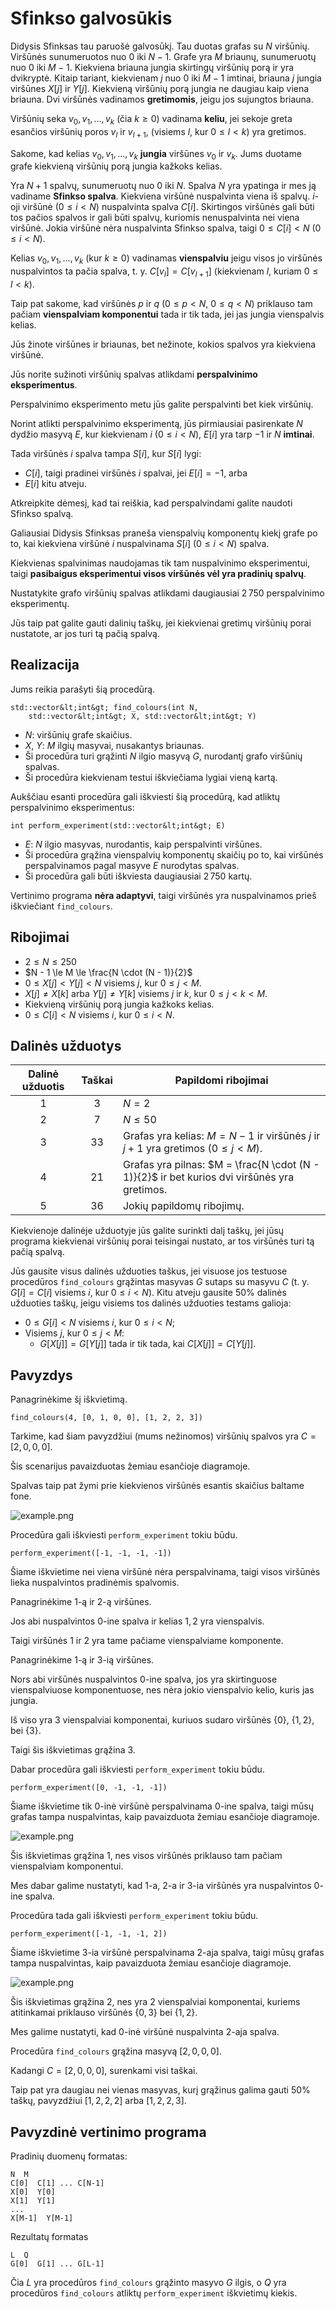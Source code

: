 # Sfinkso galvosūkis

Didysis Sfinksas tau paruošė galvosūkį.
Tau duotas grafas su $N$ viršūnių.
Viršūnės sunumeruotos nuo $0$ iki $N - 1$.
Grafe yra $M$ briaunų, sunumeruotų nuo $0$ iki $M - 1$.
Kiekviena briauna jungia skirtingų viršūnių porą ir yra dvikryptė.
Kitaip tariant, kiekvienam $j$ nuo $0$ iki $M - 1$ imtinai,
 briauna $j$ jungia viršūnes $X[j]$ ir $Y[j]$.
Kiekvieną viršūnių porą jungia ne daugiau kaip viena briauna.
Dvi viršūnės vadinamos **gretimomis**,
 jeigu jos sujungtos briauna.
 
<!-- The Great Sphinx has a riddle for you. 
You are given a graph on $N$ vertices.
The vertices are numbered from $0$ to $N - 1$.
There are $M$ edges in the graph.
Each edge connects a pair of distinct vertices and is bidirectional.
Two vertices are called **adjacent**
 if they are connected by an edge.
Specifically, for each $j$ from $0$ to $M - 1$, inclusive,
 vertices $X[j]$ and $Y[j]$ are adjacent.
There is at most one edge connecting any pair of vertices. -->

Viršūnių seka $v_0, v_1, \ldots, v_k$ (čia $k \ge 0$)
 vadinama **keliu**,
 jei sekoje greta esančios viršūnių poros $v_l$ ir $v_{l+1}$,
 (visiems $l$, kur $0 \le l \lt k$)
 yra gretimos.
<!-- A sequence of vertices $v_0, v_1, \ldots, v_k$ (for $k \ge 0$)
 is called a **path**
 if each two consecutive vertices $v_l$ and $v_{l+1}$
 (for each $l$ such that $0 \le l \lt k$)
 are adjacent. -->
Sakome, kad kelias $v_0, v_1, \ldots, v_k$ **jungia** viršūnes $v_0$ ir $v_k$.
Jums duotame grafe kiekvieną viršūnių porą jungia kažkoks kelias.
<!-- We say that a path $v_0, v_1, \ldots, v_k$ **connects** vertices $v_0$ and $v_k$.
In the graph given to you, each pair of vertices is connected by some path. -->

Yra $N + 1$ spalvų, sunumeruotų nuo $0$ iki $N$.
Spalva $N$ yra ypatinga ir mes ją vadiname **Sfinkso spalva**.
Kiekviena viršūnė nuspalvinta viena iš spalvų.
$i$-oji viršūnė ($0 \le i \lt N$) nuspalvinta spalva $C[i]$.
Skirtingos viršūnės gali būti tos pačios spalvos
ir gali būti spalvų, kuriomis nenuspalvinta nei viena viršūnė.
Jokia viršūnė nėra nuspalvinta Sfinkso spalva,
 taigi $0 \le C[i] \lt N$ ($0 \le i \lt N$).
<!-- There are $N + 1$ colours, numbered from $0$ to $N$.
Colour $N$ is special and is called the **Sphinx's colour**.
Each vertex is assigned a colour.
Specifically, vertex $i$ ($0 \le i \lt N$) has colour $C[i]$.
Multiple vertices may have the same colour, 
and there might be colours not assigned to any vertex.
No vertex has the Sphinx's colour,
 that is, $0 \le C[i] \lt N$ ($0 \le i \lt N$). -->

Kelias $v_0, v_1, \ldots, v_k$ (kur $k \ge 0$)
 vadinamas **vienspalviu**
 jeigu
 visos jo viršūnės nuspalvintos ta pačia spalva,
 t. y. $C[v_l] = C[v_{l+1}]$ (kiekvienam $l$, kuriam $0 \le l \lt k$).
<!-- A path $v_0, v_1, \ldots, v_k$ (for $k \ge 0$)
 is called **monochromatic**
 if
 all of its vertices have the same colour,
 i.e. $C[v_l] = C[v_{l+1}]$ (for each $l$ such that $0 \le l \lt k$). -->
Taip pat sakome, kad viršūnės $p$ ir $q$ ($0 \le p \lt N$, $0 \le q \lt N$)
 priklauso tam pačiam **vienspalviam komponentui**
 tada ir tik tada, jei jas jungia vienspalvis kelias.
<!-- Additionally, we say that vertices $p$ and $q$ ($0 \le p \lt N$, $0 \le q \lt N$)
 are in the same **monochromatic component**
 if and only if they are connected by a monochromatic path. -->

Jūs žinote viršūnes ir briaunas,
 bet nežinote, kokios spalvos yra kiekviena viršūnė.
<!-- You know the vertices and edges,
 but you do not know which colour each vertex has. -->
Jūs norite sužinoti viršūnių spalvas
 atlikdami **perspalvinimo eksperimentus**.
<!-- You want to find out the colours of the vertices,
 by performing **recolouring experiments**. -->

Perspalvinimo eksperimento metu
 jūs galite perspalvinti bet kiek viršūnių.
<!-- In a recolouring experiment,
 you may recolour arbitrarily many vertices. -->
 Norint atlikti perspalvinimo eksperimentą,
 jūs pirmiausiai pasirenkate $N$ dydžio masyvą $E$,
 kur kiekvienam $i$ ($0 \le i \lt N$),
 $E[i]$ yra tarp $-1$ ir $N$ **imtinai**.
<!-- Specifically, to perform a recolouring experiment
 you first choose an array $E$ of size $N$,
 where for each $i$ ($0 \le i \lt N$),
 $E[i]$ is between $-1$ and $N$ **inclusive**. -->
Tada viršūnės $i$ spalva tampa $S[i]$, kur $S[i]$ lygi:
* $C[i]$, taigi pradinei viršūnės $i$ spalvai, jei $E[i] = -1$, arba
* $E[i]$ kitu atveju.

Atkreipkite dėmesį, kad tai reiškia, kad perspalvindami galite naudoti Sfinkso spalvą.
<!-- Note that this means that you can use the Sphinx's colour in your recolouring. -->

Galiausiai Didysis Sfinksas praneša
 vienspalvių komponentų kiekį grafe
 po to, kai kiekviena viršūnė $i$ nuspalvinama $S[i]$ ($0 \le i \lt N$) spalva.
<!-- Finally, the Great Sphinx announces
 the number of monochromatic components in the graph,
 after setting the colour of each vertex $i$ to $S[i]$ ($0 \le i \lt N$). -->
Kiekvienas spalvinimas naudojamas tik tam nuspalvinimo eksperimentui,
 taigi **pasibaigus eksperimentui visos viršūnės vėl yra pradinių spalvų**.
<!-- The new colouring is applied only for this particular recolouring experiment,
 so **the colours of all vertices return to the original ones after the experiment finishes**. -->

Nustatykite grafo viršūnių spalvas
 atlikdami daugiausiai $2\,750$ perspalvinimo eksperimentų.
<!-- Your task is to identify the colours of the vertices in the graph
 by performing at most $2\,750$ recolouring experiments.  -->
Jūs taip pat galite gauti dalinių taškų,
 jei kiekvienai gretimų viršūnių porai nustatote,
 ar jos turi tą pačią spalvą.
<!-- You may also receive a partial score
 if you correctly determine for every pair of adjacent vertices,
 whether they have the same colour. -->

## Realizacija

Jums reikia parašyti šią procedūrą.
<!-- You should implement the following procedure. -->

```
std::vector&lt;int&gt; find_colours(int N,
    std::vector&lt;int&gt; X, std::vector&lt;int&gt; Y)
```

* $N$: viršūnių grafe skaičius.
* $X$, $Y$: $M$ ilgių masyvai, nusakantys briaunas.
* Ši procedūra turi grąžinti $N$ ilgio masyvą $G$,
  nurodantį grafo viršūnių spalvas.
* Ši procedūra kiekvienam testui iškviečiama lygiai vieną kartą.

<!-- * $N$: the number of vertices in the graph.
* $X$, $Y$: arrays of length $M$ describing the edges.
* This procedure should return an array $G$ of length $N$,
   representing the colours of vertices in the graph.
* This procedure is called exactly once for each test case. -->

Aukščiau esanti procedūra gali iškviesti šią procedūrą,
 kad atliktų perspalvinimo eksperimentus:
<!-- The above procedure can make calls to the following procedure
 to perform recolouring experiments: -->

```
int perform_experiment(std::vector&lt;int&gt; E)
```

* $E$: $N$ ilgio masyvas, nurodantis, kaip perspalvinti viršūnes.
* Ši procedūra grąžina vienspalvių komponentų skaičių
  po to, kai viršūnės perspalvinamos pagal masyve $E$ nurodytas spalvas.
* Ši procedūra gali būti iškviesta daugiausiai $2\,750$ kartų.

<!-- * $E$: an array of length $N$ specifying how vertices should be recoloured.
* This procedure returns the number of monochromatic components
   after recolouring the vertices according to $E$.
* This procedure can be called at most $2\,750$ times. -->

Vertinimo programa **nėra adaptyvi**, taigi
 viršūnės yra nuspalvinamos prieš iškviečiant `find_colours`.
<!-- The grader is **not adaptive**, that is,
 the colours of the vertices are fixed before a call to `find_colours` is made. -->

## Ribojimai

* $2 \le N \le 250$
* $N - 1 \le M \le \frac{N \cdot (N - 1)}{2}$
* $0 \le X[j] \lt Y[j] \lt N$ visiems $j$, kur $0 \le j \lt M$.
* $X[j] \neq X[k]$ arba $Y[j] \neq Y[k]$
   visiems $j$ ir $k$, kur $0 \le j \lt k \lt M$.
* Kiekvieną viršūnių porą jungia kažkoks kelias.
* $0 \le C[i] \lt N$ visiems $i$, kur $0 \le i \lt N$.

## Dalinės užduotys

| Dalinė užduotis | Taškai  | Papildomi ribojimai |
| :-----: | :----: | ---------------------- |
| 1       | $3$    | $N = 2$
| 2       | $7$    | $N \le 50$
| 3       | $33$   | Grafas yra kelias: $M = N - 1$ ir viršūnės $j$ ir $j+1$ yra gretimos ($0 \leq j < M$).
| 4       | $21$   | Grafas yra pilnas: $M = \frac{N \cdot (N - 1)}{2}$ ir bet kurios dvi viršūnės yra gretimos.
| 5       | $36$   | Jokių papildomų ribojimų.

Kiekvienoje dalinėje užduotyje jūs galite surinkti dalį taškų,
 jei jūsų programa kiekvienai viršūnių porai
 teisingai nustato,
 ar tos viršūnės turi tą pačią spalvą.
<!-- In each subtask, you can obtain a partial score
 if your program determines correctly
 for every pair of adjacent vertices
 whether they have the same colour. -->

Jūs gausite visus dalinės užduoties taškus,
 jei visuose jos testuose
 procedūros `find_colours` grąžintas masyvas $G$
 sutaps su masyvu $C$
 (t. y. $G[i] = C[i]$
 visiems $i$, kur $0 \le i \lt N$).
Kitu atveju
 gausite $50\%$ dalinės užduoties taškų,
 jeigu visiems tos dalinės užduoties testams
 galioja:
* $0 \le G[i] \lt N$
  visiems $i$, kur $0 \le i \lt N$;
* Visiems $j$, kur $0 \le j \lt M$:
  * $G[X[j]] = G[Y[j]]$ tada ir tik tada, kai $C[X[j]] = C[Y[j]]$.

<!-- More precisely,
 you get the whole score of a subtask
 if in all of its test cases,
 the array $G$ returned by `find_colours`
 is exactly the same as array $C$
 (i.e. $G[i] = C[i]$
 for all $i$ such that $0 \le i \lt N$).
Otherwise,
 you get $50\%$ of the score for a subtask
 if the following conditions hold
 in all of its test cases:
* $0 \le G[i] \lt N$
   for each $i$ such that $0 \le i \lt N$;
* For each $j$ such that $0 \le j \lt M$:
  * $G[X[j]] = G[Y[j]]$ if and only if $C[X[j]] = C[Y[j]]$. -->

## Pavyzdys

Panagrinėkime šį iškvietimą.
<!-- Consider the following call. -->

```
find_colours(4, [0, 1, 0, 0], [1, 2, 2, 3])
```

Tarkime, kad šiam pavyzdžiui
 (mums nežinomos) viršūnių spalvos yra
 $C = [2, 0, 0, 0]$.
<!-- For this example, suppose that
 the (hidden) colours of the vertices are given by
 $C = [2, 0, 0, 0]$. -->
Šis scenarijus pavaizduotas žemiau esančioje diagramoje.
<!-- This scenario is shown in the following figure. -->
Spalvas taip pat žymi prie kiekvienos viršūnės esantis skaičius baltame fone.
<!-- Colours are additionally represented by numbers on white labels attached to each vertex. -->

![example.png](sphinx_example.png "230")

Procedūra gali iškviesti `perform_experiment` tokiu būdu.
<!-- The procedure may call `perform_experiment` as follows. -->

```
perform_experiment([-1, -1, -1, -1])
```

Šiame iškvietime nei viena viršūnė nėra perspalvinama, taigi visos viršūnės lieka nuspalvintos pradinėmis spalvomis.
<!-- In this call, no vertex is recoloured, as all vertices keep their original colours. -->

Panagrinėkime $1$-ą ir $2$-ą viršūnes.
<!-- Consider vertex $1$ and vertex $2$. -->
Jos abi nuspalvintos $0$-ine spalva ir kelias $1, 2$ yra vienspalvis.
<!-- They both have colour $0$ and the path $1, 2$ is a monochromatic path. -->
Taigi viršūnės $1$ ir $2$ yra tame pačiame vienspalviame komponente.
<!-- As a result, vertices $1$ and $2$ are in the same monochromatic component. -->

Panagrinėkime $1$-ą ir $3$-ią viršūnes.
<!-- Consider vertex $1$ and vertex $3$. -->
Nors abi viršūnės nuspalvintos $0$-ine spalva,
 jos yra skirtinguose vienspalviuose komponentuose,
 nes nėra jokio vienspalvio kelio, kuris jas jungia.
<!-- Even though both of them have colour $0$,
 they are in different monochromatic components
 as there is no monochromatic path connecting them. -->

Iš viso yra $3$ vienspalviai komponentai,
 kuriuos sudaro viršūnės $\{0\}$, $\{1, 2\}$, bei $\{3\}$.
<!-- Overall, there are $3$ monochromatic components,
 with vertices $\{0\}$, $\{1, 2\}$, and $\{3\}$. -->
Taigi šis iškvietimas grąžina $3$.
<!-- Thus, this call returns $3$. -->

Dabar procedūra gali iškviesti `perform_experiment` tokiu būdu.
<!-- Now the procedure may call `perform_experiment` as follows. -->

```
perform_experiment([0, -1, -1, -1])
```

Šiame iškvietime tik $0$-inė viršūnė perspalvinama $0$-ine spalva,
 taigi mūsų grafas tampa nuspalvintas, kaip pavaizduota žemiau esančioje diagramoje.
<!-- In this call, only vertex $0$ is recoloured to colour $0$,
 which results in the colouring shown in the following figure. -->

![example.png](sphinx_order1.png "230")

Šis iškvietimas grąžina $1$, nes visos viršūnės priklauso tam pačiam vienspalviam komponentui.
<!-- This call returns $1$, as all the vertices belong to the same monochromatic component. -->
Mes dabar galime nustatyti, kad $1$-a, $2$-a ir $3$-ia viršūnės yra nuspalvintos $0$-ine spalva.
<!-- We can now deduce that vertices $1$, $2$, and $3$ have colour $0$. -->

Procedūra tada gali iškviesti `perform_experiment` tokiu būdu.
<!-- The procedure may then call `perform_experiment` as follows. -->

```
perform_experiment([-1, -1, -1, 2])
```

Šiame iškvietime $3$-ia viršūnė perspalvinama $2$-aja spalva,
 taigi mūsų grafas tampa nuspalvintas, kaip pavaizduota žemiau esančioje diagramoje.
<!-- In this call, vertex $3$ is recoloured to colour $2$,
 which results in the colouring shown in the following figure. -->

![example.png](sphinx_order2.png "230")

Šis iškvietimas grąžina $2$, nes yra $2$ vienspalviai komponentai,
 kuriems atitinkamai priklauso viršūnės $\{0, 3\}$ bei $\{1, 2\}$.
<!-- This call returns $2$, as there are $2$ monochromatic components,
 with vertices $\{0, 3\}$ and $\{1, 2\}$ respectively.  -->
Mes galime nustatyti, kad $0$-inė viršūnė nuspalvinta $2$-aja spalva.
<!-- We can deduce that vertex $0$ has colour $2$. -->

Procedūra `find_colours` grąžina masyvą $[2, 0, 0, 0]$.
<!-- The procedure `find_colours` then returns the array $[2, 0, 0, 0]$. -->
Kadangi $C = [2, 0, 0, 0]$, surenkami visi taškai.
<!-- Since $C = [2, 0, 0, 0]$, full score is given. -->

Taip pat yra daugiau nei vienas masyvas, kurį grąžinus galima gauti $50\%$ taškų, pavyzdžiui $[1, 2, 2, 2]$ arba $[1, 2, 2, 3]$.
<!-- Note that there are also multiple return values, for which $50\%$ of the score would be given, for example $[1, 2, 2, 2]$ or $[1, 2, 2, 3]$. -->

## Pavyzdinė vertinimo programa

Pradinių duomenų formatas:
<!-- Input format: -->

```
N  M
C[0]  C[1] ... C[N-1]
X[0]  Y[0]
X[1]  Y[1]
...
X[M-1]  Y[M-1]
```

Rezultatų formatas
<!-- Output format: -->

```
L  Q
G[0]  G[1] ... G[L-1]
```

Čia $L$ yra procedūros `find_colours` grąžinto masyvo $G$ ilgis,
 o $Q$ yra procedūros `find_colours` atliktų `perform_experiment` iškvietimų kiekis.
<!-- Here, $L$ is the length of the array $G$ returned by `find_colours`,
 and $Q$ is the number of calls to `perform_experiment`. -->
